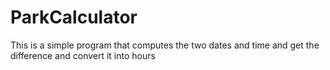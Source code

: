 # ParkCalculator
 This is a  simple program that computes the two dates and time and get the difference and convert it into hours
